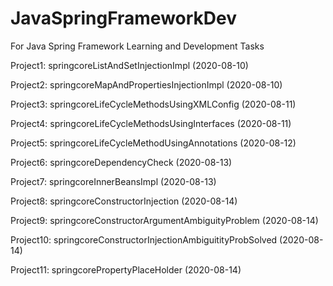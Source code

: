 # JavaSpringFrameworkDev
For Java Spring Framework Learning and Development Tasks

Project1: springcoreListAndSetInjectionImpl (2020-08-10)

Project2: springcoreMapAndPropertiesInjectionImpl (2020-08-10)
 
Project3: springcoreLifeCycleMethodsUsingXMLConfig (2020-08-11)

Project4: springcoreLifeCycleMethodsUsingInterfaces (2020-08-11)

Project5: springcoreLifeCycleMethodUsingAnnotations (2020-08-12)

Project6: springcoreDependencyCheck (2020-08-13)

Project7: springcoreInnerBeansImpl (2020-08-13)

Project8: springcoreConstructorInjection (2020-08-14)

Project9: springcoreConstructorArgumentAmbiguityProblem (2020-08-14)

Project10: springcoreConstructorInjectionAmbiguitityProbSolved (2020-08-14)

Project11: springcorePropertyPlaceHolder (2020-08-14)